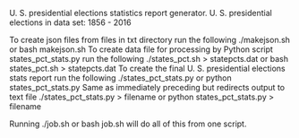 U. S. presidential elections statistics report generator.
U. S. presidential elections in data set: 1856 - 2016

To create json files from files in txt directory run the following
./makejson.sh or bash makejson.sh
To create data file for processing by Python script states_pct_stats.py run
the following
./states_pct.sh > statepcts.dat or bash states_pct.sh > statepcts.dat
To create the final U. S. presidential elections stats report run the following
./states_pct_stats.py or python states_pct_stats.py
Same as immediately preceding but redirects output to text file
./states_pct_stats.py > filename or python states_pct_stats.py > filename

Running ./job.sh or bash job.sh will do all of this from one script.

